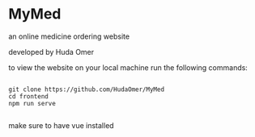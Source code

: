 # MyMed

an online medicine ordering website

developed by Huda Omer


to view the website on your local machine run the following commands:

```

git clone https://github.com/HudaOmer/MyMed
cd frontend
npm run serve


```

make sure to have vue installed